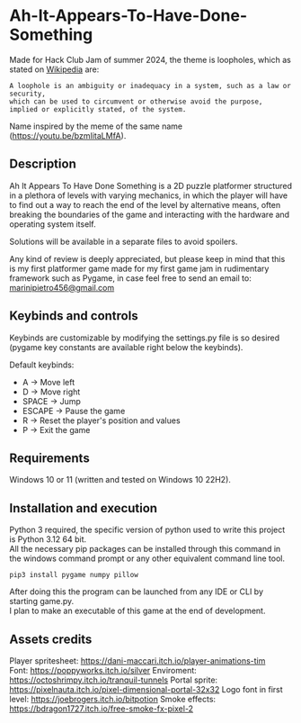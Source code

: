 # Ah-It-Appears-To-Have-Done-Something

Made for Hack Club Jam of summer 2024, the theme is loopholes, which as stated on [Wikipedia](https://en.wikipedia.org/wiki/Loophole) are:

```
A loophole is an ambiguity or inadequacy in a system, such as a law or security, 
which can be used to circumvent or otherwise avoid the purpose,
implied or explicitly stated, of the system.
```

Name inspired by the meme of the same name (https://youtu.be/bzmIitaLMfA).

## Description

Ah It Appears To Have Done Something is a 2D puzzle platformer structured in a plethora of levels with varying mechanics, in which the player will have to find out a way to reach the end of the level by alternative means, often breaking the boundaries of the game and interacting with the hardware and operating system itself.

Solutions will be available in a separate files to avoid spoilers.

Any kind of review is deeply appreciated, but please keep in mind that this is my first platformer game made for my first game jam in rudimentary framework such as Pygame, in case feel free to send an email to:   marinipietro456@gmail.com 

## Keybinds and controls

Keybinds are customizable by modifying the settings.py file is so desired (pygame key constants are available right below the keybinds). 

Default keybinds:

* A  &rarr; Move left
* D  &rarr; Move right
* SPACE &rarr; Jump
* ESCAPE &rarr; Pause the game
* R &rarr; Reset the player's position and values
* P &rarr; Exit the game


## Requirements
Windows 10 or 11 (written and tested on Windows 10 22H2).

## Installation and execution
Python 3 required, the specific version of python used to write this project is Python 3.12 64 bit.  
All the necessary pip packages can be installed through this command in the windows command prompt or any other equivalent command line tool.

```
pip3 install pygame numpy pillow
```

After doing this the program can be launched from any IDE or CLI by starting game.py.  
I plan to make an executable of this game at the end of development.

## Assets credits

Player spritesheet: https://dani-maccari.itch.io/player-animations-tim  
Font: https://poppyworks.itch.io/silver
Enviroment: https://octoshrimpy.itch.io/tranquil-tunnels 
Portal sprite: https://pixelnauta.itch.io/pixel-dimensional-portal-32x32 
Logo font in first level: https://joebrogers.itch.io/bitpotion
Smoke effects: https://bdragon1727.itch.io/free-smoke-fx-pixel-2 
